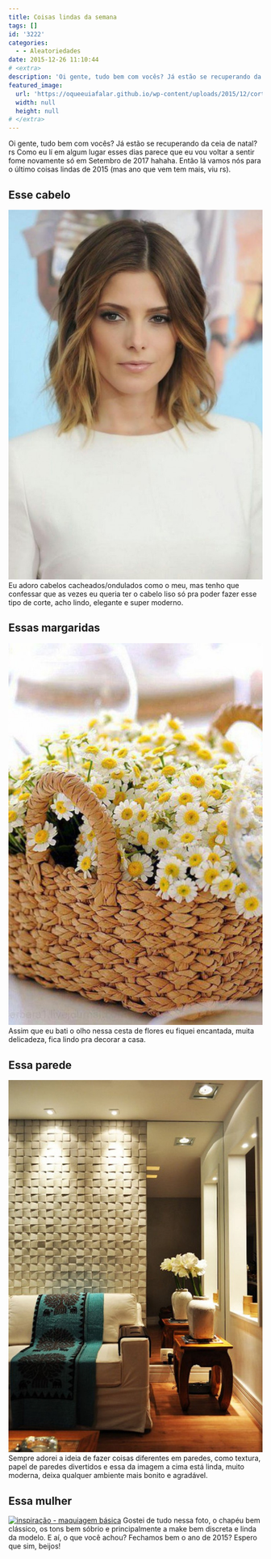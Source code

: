 ```yaml
---
title: Coisas lindas da semana
tags: []
id: '3222'
categories:
  - - Aleatoriedades
date: 2015-12-26 11:10:44
# <extra>
description: 'Oi gente, tudo bem com vocês? Já estão se recuperando da ceia de natal? rs Como eu lí em algum lugar esses dias parece que eu vou voltar a sentir fome novamente só em Setembro de 2017 hahaha. Então lá vamos nós para o último coisas lindas de 2015 (mas ano que vem tem mais, viu rs). Esse cabelo Eu adoro cabelos cacheados/ondulados como o meu, mas tenho que confessar que as vezes eu queria ter o cabelo liso só pra poder fazer esse tipo de corte, acho lindo, elegante e super moderno. Essas margaridas Assim que eu bati o olho nessa cesta de flores eu fiquei encantada, muita delicadeza, fica lindo pra decorar a casa. Essa parede Sempre adorei a ideia de fazer coisas diferentes em paredes, como textura, papel de paredes divertidos e essa da imagem a cima &hellip;'
featured_image: 
  url: 'https://oqueeuiafalar.github.io/wp-content/uploads/2015/12/corte-de-cabelo-curto-706x1024.jpg'
  width: null
  height: null
# </extra>
---
```


Oi gente, tudo bem com vocês? Já estão se recuperando da ceia de natal? rs Como eu lí em algum lugar esses dias parece que eu vou voltar a sentir fome novamente só em Setembro de 2017 hahaha. Então lá vamos nós para o último coisas lindas de 2015 (mas ano que vem tem mais, viu rs).

## Esse cabelo

[![como cortar o cabelo curto](/wp-content/uploads/2015/12/corte-de-cabelo-curto-706x1024.jpg)](/wp-content/uploads/2015/12/corte-de-cabelo-curto.jpg) Eu adoro cabelos cacheados/ondulados como o meu, mas tenho que confessar que as vezes eu queria ter o cabelo liso só pra poder fazer esse tipo de corte, acho lindo, elegante e super moderno.

## Essas margaridas

[![decoração com flores - cesta de margaridas ](/wp-content/uploads/2015/12/cesta-de-margarida-683x1024.jpg)](/wp-content/uploads/2015/12/cesta-de-margarida.jpg) Assim que eu bati o olho nessa cesta de flores eu fiquei encantada, muita delicadeza, fica lindo pra decorar a casa.

## Essa parede

[![parede com textura ](/wp-content/uploads/2015/12/decoração-paredes-diferentes-701x1024.jpg)](/wp-content/uploads/2015/12/decoração-paredes-diferentes.jpg) Sempre adorei a ideia de fazer coisas diferentes em paredes, como textura, papel de paredes divertidos e essa da imagem a cima está linda, muito moderna, deixa qualquer ambiente mais bonito e agradável.

## Essa mulher

[![inspiração - maquiagem básica ](/wp-content/uploads/2015/12/maquiagem-básica-tons-sobrios-look-683x1024.jpg)](/wp-content/uploads/2015/12/maquiagem-básica-tons-sobrios-look.jpg) Gostei de tudo nessa foto, o chapéu bem clássico, os tons bem sóbrio e principalmente a make bem discreta e linda da modelo. E aí, o que você achou? Fechamos bem o ano de 2015? Espero que sim, beijos!

